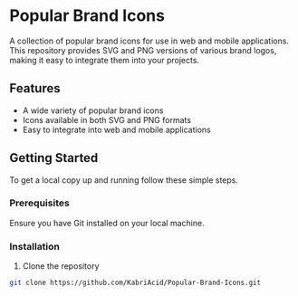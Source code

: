 # Popular Brand Icons

A collection of popular brand icons for use in web and mobile applications. This repository provides SVG and PNG versions of various brand logos, making it easy to integrate them into your projects.

## Features

- A wide variety of popular brand icons
- Icons available in both SVG and PNG formats
- Easy to integrate into web and mobile applications

## Getting Started

To get a local copy up and running follow these simple steps.

### Prerequisites

Ensure you have Git installed on your local machine.

### Installation

1. Clone the repository

```sh
git clone https://github.com/KabriAcid/Popular-Brand-Icons.git
